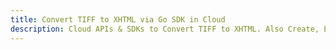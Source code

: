 ---title: Convert TIFF to XHTML via Go SDK in Clouddescription: Cloud APIs & SDKs to Convert TIFF to XHTML. Also Create, Edit & Render Microsoft Word & OpenOffice documents in the Cloud.---